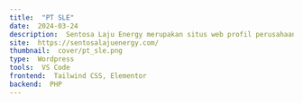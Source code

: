 ```yaml
---
title:  "PT SLE"
date:  2024-03-24
description:  Sentosa Laju Energy merupakan situs web profil perusahaan pertambangan, kontraktor, pengangkutan, dan perdagangan batubara terintegrasi yang berbasis di Surabaya, Indonesia.
site:  https://sentosalajuenergy.com/
thumbnail:  cover/pt_sle.png
type:  Wordpress
tools:  VS Code
frontend:  Tailwind CSS, Elementor
backend:  PHP
---
```

